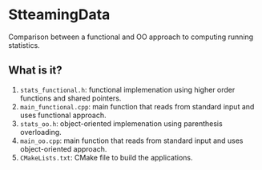 # StteamingData

Comparison between a functional and OO approach to computing running statistics.

## What is it?

1. `stats_functional.h`: functional implemenation using higher order functions
   and shared pointers.
1. `main_functional.cpp`: main function that reads from standard input and
   uses functional approach.
1. `stats_oo.h`: object-oriented implemenation using parenthesis overloading.
1. `main_oo.cpp`: main function that reads from standard input and
   uses object-oriented approach.
1. `CMakeLists.txt`: CMake file to build the applications.
